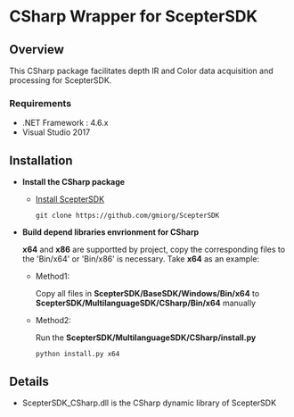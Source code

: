 
# CSharp Wrapper for ScepterSDK

## Overview
This CSharp package facilitates depth IR and Color data acquisition and processing for ScepterSDK.

### Requirements

- .NET Framework : 4.6.x
- Visual Studio 2017

## Installation

- **Install the CSharp package**

  - [Install ScepterSDK](https://github.com/gmiorg/ScepterSDK)
	  ```console
    git clone https://github.com/gmiorg/ScepterSDK
    ```
	
- **Build depend libraries envrionment for CSharp**

    <b>x64</b> and <b>x86</b> are supportted by project, copy the corresponding files to the 'Bin/x64' or 'Bin/x86' is necessary. Take <b>x64</b> as an example:
  - Method1: 
    
    Copy all files in <b>ScepterSDK/BaseSDK/Windows/Bin/x64</b> to <b>ScepterSDK/MultilanguageSDK/CSharp/Bin/x64</b> manually
  - Method2: 
  
    Run the <b>ScepterSDK/MultilanguageSDK/CSharp/install.py</b>
    ```console
    python install.py x64
    ```
	
## Details
- ScepterSDK_CSharp.dll is the CSharp dynamic library of ScepterSDK
